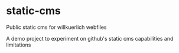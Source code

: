 # static-cms
Public static cms for willkuerlich webfiles

A demo project to experiment on github's static cms capabilities and limitations
